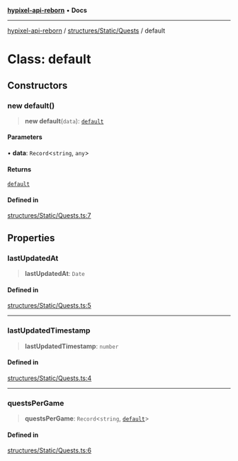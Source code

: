 [**hypixel-api-reborn**](../../../../README.md) • **Docs**

***

[hypixel-api-reborn](../../../../modules.md) / [structures/Static/Quests](../README.md) / default

# Class: default

## Constructors

### new default()

> **new default**(`data`): [`default`](default.md)

#### Parameters

• **data**: `Record`\<`string`, `any`\>

#### Returns

[`default`](default.md)

#### Defined in

[structures/Static/Quests.ts:7](https://github.com/Kathund/REBORN-docs-TEST/blob/226e7f6a62bb6bca87ef0828ac84e9098d59f860/src/structures/Static/Quests.ts#L7)

## Properties

### lastUpdatedAt

> **lastUpdatedAt**: `Date`

#### Defined in

[structures/Static/Quests.ts:5](https://github.com/Kathund/REBORN-docs-TEST/blob/226e7f6a62bb6bca87ef0828ac84e9098d59f860/src/structures/Static/Quests.ts#L5)

***

### lastUpdatedTimestamp

> **lastUpdatedTimestamp**: `number`

#### Defined in

[structures/Static/Quests.ts:4](https://github.com/Kathund/REBORN-docs-TEST/blob/226e7f6a62bb6bca87ef0828ac84e9098d59f860/src/structures/Static/Quests.ts#L4)

***

### questsPerGame

> **questsPerGame**: `Record`\<`string`, [`default`](../../GameQuests/classes/default.md)\>

#### Defined in

[structures/Static/Quests.ts:6](https://github.com/Kathund/REBORN-docs-TEST/blob/226e7f6a62bb6bca87ef0828ac84e9098d59f860/src/structures/Static/Quests.ts#L6)
